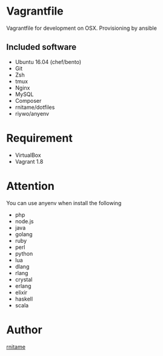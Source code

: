 # Vagrantfile
Vagrantfile for development on OSX. Provisioning by ansible

## Included software
- Ubuntu 16.04 (chef/bento)
- Git
- Zsh
- tmux
- Nginx
- MySQL
- Composer
- rnitame/dotfiles
- riywo/anyenv

# Requirement
- VirtualBox
- Vagrant 1.8

# Attention
You can use anyenv when install the following

- php
- node.js
- java
- golang
- ruby
- perl
- python
- lua
- dlang
- rlang
- crystal
- erlang
- elixir
- haskell
- scala

# Author
[rnitame](https://github.com/rnitame)
